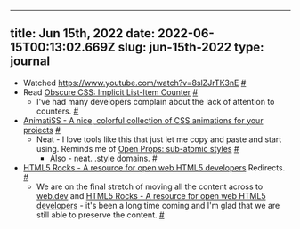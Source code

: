 
---
title: Jun 15th, 2022 
date: 2022-06-15T00:13:02.669Z
slug: jun-15th-2022
type: journal
---
* Watched https://www.youtube.com/watch?v=8slZJrTK3nE [#](#62bee4d7-790d-40a4-878a-b35f59041b8b)<a name="62bee4d7-790d-40a4-878a-b35f59041b8b"></a>
* Read [Obscure CSS: Implicit List-Item Counter](https://kizu.dev/list-item-counter/) [#](#62bee4d7-1660-42c5-a554-2d2cf17a202d)<a name="62bee4d7-1660-42c5-a554-2d2cf17a202d"></a>
  * I've had many developers complain about the lack of attention to counters. [#](#62bee4d7-f4b5-4c3b-bdfe-067dee634f87)<a name="62bee4d7-f4b5-4c3b-bdfe-067dee634f87"></a>
* [AnimatiSS - A nice, colorful collection of CSS animations for your projects](https://xsgames.co/animatiss/) [#](#62bee4d7-542f-4d7a-8a3a-77c9afb41b00)<a name="62bee4d7-542f-4d7a-8a3a-77c9afb41b00"></a>
  * Neat - I love tools like this that just let me copy and paste and start using. Reminds me of [Open Props: sub-atomic styles](https://open-props.style) [#](#62bee4d7-1d08-4e88-97c5-3e52e948ce7b)<a name="62bee4d7-1d08-4e88-97c5-3e52e948ce7b"></a>
    * Also - neat. .style domains. [#](#62bee4d7-a68c-4422-a69b-df028aec6d3c)<a name="62bee4d7-a68c-4422-a69b-df028aec6d3c"></a>
* [HTML5 Rocks - A resource for open web HTML5 developers](https://www.html5rocks.com) Redirects. [#](#62bee4d7-8f47-47e2-a9ad-78762a007652)<a name="62bee4d7-8f47-47e2-a9ad-78762a007652"></a>
  * We are on the final stretch of moving all the content across to [web.dev](https://web.dev) and [HTML5 Rocks - A resource for open web HTML5 developers](https://html5rocks.com) - it's been a long time coming and I'm glad that we are still able to preserve the content. [#](#62bee4d7-cc02-4b3a-8908-529cfe47c4e0)<a name="62bee4d7-cc02-4b3a-8908-529cfe47c4e0"></a>


